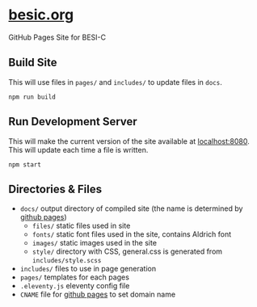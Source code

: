# [besic.org](https://besic.org)
GitHub Pages Site for BESI-C


## Build Site
This will use files in `pages/` and `includes/` to update files in `docs`.

	npm run build


## Run Development Server
This will make the current version of the site available at [localhost:8080](http://localhost:8080). This will update each time a file is written.

	npm start


## Directories & Files
- `docs/` output directory of compiled site (the name is determined by [github pages](https://pages.github.com))
	- `files/` static files used in site
	- `fonts/` static font files used in the site, contains Aldrich font
	- `images/` static images used in the site
	- `style/` directory with CSS, general.css is generated from `includes/style.scss`
- `includes/` files to use in page generation
- `pages/` templates for each pages
- `.eleventy.js` eleventy config file
- `CNAME` file for [github pages](https://docs.github.com/en/pages/configuring-a-custom-domain-for-your-github-pages-site) to set domain name
